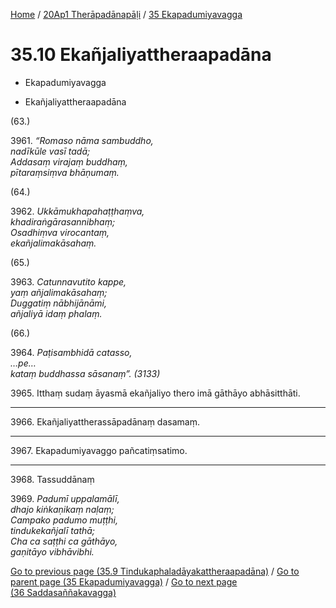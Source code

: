 
[Home](/) / [20Ap1 Therāpadānapāḷi](...md) / [35 Ekapadumiyavagga](../20Ap1/35.md)

# 35.10 Ekañjaliyattheraapadāna

* Ekapadumiyavagga

* Ekañjaliyattheraapadāna

(63.)

3961\. _“Romaso nāma sambuddho,_  
_nadīkūle vasī tadā;_  
_Addasaṃ virajaṃ buddhaṃ,_  
_pītaraṃsiṃva bhāṇumaṃ._  


(64.)

3962\. _Ukkāmukhapahaṭṭhaṃva,_  
_khadiraṅgārasannibhaṃ;_  
_Osadhiṃva virocantaṃ,_  
_ekañjalimakāsahaṃ._  


(65.)

3963\. _Catunnavutito kappe,_  
_yaṃ añjalimakāsahaṃ;_  
_Duggatiṃ nābhijānāmi,_  
_añjaliyā idaṃ phalaṃ._  


(66.)

3964\. _Paṭisambhidā catasso,_  
_…pe…_  
_kataṃ buddhassa sāsanaṃ”. (3133)_  


3965\. Itthaṃ sudaṃ āyasmā ekañjaliyo thero imā gāthāyo abhāsitthāti.

---

3966\. Ekañjaliyattherassāpadānaṃ dasamaṃ.



---

3967\. Ekapadumiyavaggo pañcatiṃsatimo.



---

3968\. Tassuddānaṃ



3969\. _Padumī uppalamālī,_  
_dhajo kiṅkaṇikaṃ naḷaṃ;_  
_Campako padumo muṭṭhi,_  
_tindukekañjalī tathā;_  
_Cha ca saṭṭhi ca gāthāyo,_  
_gaṇitāyo vibhāvibhi._  


[Go to previous page (35.9 Tindukaphaladāyakattheraapadāna)](35.9.md) / [Go to parent page (35 Ekapadumiyavagga)](../20Ap1/35.md) / [Go to next page (36 Saddasaññakavagga)](../36.md)


